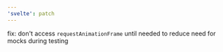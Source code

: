 ```yaml
---
'svelte': patch
---
```


fix: don't access `requestAnimationFrame` until needed to reduce need for mocks during testing
